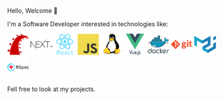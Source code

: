 
Hello, Welcome :metal:

I'm a Software Developer interested in technologies like:

<img src='https://raw.githubusercontent.com/devicons/devicon/master/icons/rails/rails-plain.svg' width="50" height="50"  /> <img src='https://github.com/devicons/devicon/blob/master/icons/nextjs/nextjs-original-wordmark.svg' width="50" height="50" />
<img src='https://github.com/devicons/devicon/blob/master/icons/react/react-original-wordmark.svg' width="50" height="50" />
<img src='https://github.com/devicons/devicon/blob/master/icons/javascript/javascript-original.svg' width="50" height="50" />
<img src='https://github.com/devicons/devicon/blob/master/icons/linux/linux-original.svg' width="50" height="50"  />
<img src='https://github.com/devicons/devicon/blob/master/icons/vuejs/vuejs-original-wordmark.svg' width="50" height="50" />
<img src='https://github.com/devicons/devicon/blob/master/icons/docker/docker-original-wordmark.svg' width="50" height="50"  />
<img src='https://github.com/devicons/devicon/blob/master/icons/git/git-plain-wordmark.svg' width="50" height="50"  />
<img src='https://github.com/devicons/devicon/blob/master/icons/materialui/materialui-original.svg' width="50" height="50" />
<img src='https://github.com/devicons/devicon/blob/master/icons/rspec/rspec-original-wordmark.svg' width="50" height="50" />

Fell free to look at my projects.

<!---
circoatomico/circoatomico is a ✨ special ✨ repository because its `README.md` (this file) appears on your GitHub profile.
You can click the Preview link to take a look at your changes.
--->
